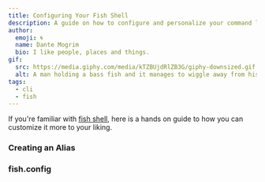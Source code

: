 ```yaml
---
title: Configuring Your Fish Shell
description: A guide on how to configure and personalize your command line fish shell.
author:
  emoji: 🌀
  name: Dante Mogrim
  bio: I like people, places and things.
gif:
  src: https://media.giphy.com/media/kTZBUjdRlZB3G/giphy-downsized.gif
  alt: A man holding a bass fish and it manages to wiggle away from his grip.
tags:
  - cli
  - fish
---
```

If you're familiar with [fish shell](https://fishshell.com/), here is a hands on guide to how you can customize it more to your liking.

### Creating an Alias

### fish.config
